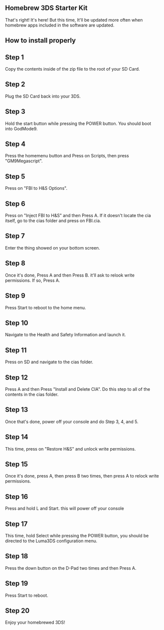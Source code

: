 ## Homebrew 3DS Starter Kit
That's right! It's here! But this time, It'll be updated more often when homebrew apps included in the software are updated.


## How to install properly

## Step 1
Copy the contents inside of the zip file to the root of your SD Card.

## Step 2
Plug the SD Card back into your 3DS.
## Step 3
Hold the start button while pressing the POWER button.
You should boot into GodMode9.
## Step 4
Press the homemenu button and Press on Scripts, then press "GM9Megascript".
## Step 5
Press on "FBI to H&S Options".
## Step 6
Press on "Inject FBI to H&S" and then Press A.
If it doesn't locate the cia itself, go to the cias folder and press on FBI.cia.
## Step 7 
Enter the thing showed on your bottom screen.
## Step 8
Once it's done, Press A and then Press B. it'll ask to relook write permissions. If so, Press A.
## Step 9
Press Start to reboot to the home menu.
## Step 10
Navigate to the Health and Safety Information and launch it.
## Step 11
Press on SD and navigate to the cias folder.
## Step 12
Press A and then Press "Install and Delete CIA".
Do this step to all of the contents in the cias folder.
## Step 13
Once that's done, power off your console and do Step 3, 4, and 5.
## Step 14
This time, press on "Restore H&S" and unlock write permissions.
## Step 15
Once it's done, press A, then press B two times, then press A to relock write permissions.
## Step 16
Press and hold L and Start. this will power off your console
## Step 17
This time, hold Select while pressing the POWER button, you should be directed to the Luma3DS configuration menu.
## Step 18
Press the down button on the D-Pad two times and then Press A.
## Step 19
Press Start to reboot.
## Step 20
Enjoy your homebrewed 3DS!
